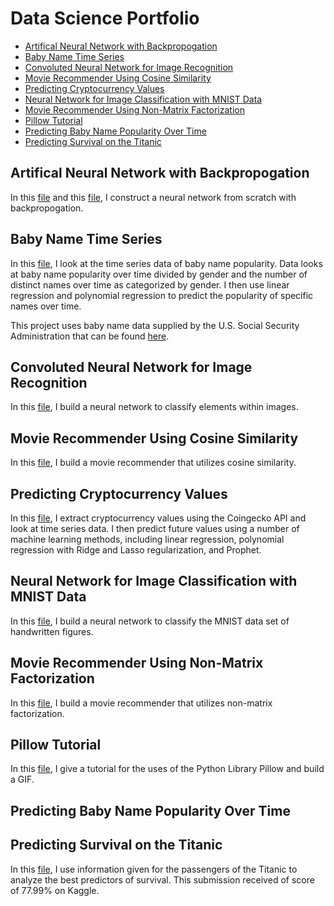 # Data Science Portfolio

* [Artifical Neural Network with Backpropogation](#artifical-neural-network-with-backpropogation)<br>
* [Baby Name Time Series](#baby-name-time-series)<br>
* [Convoluted Neural Network for Image Recognition](#convoluted-neural-network-for-image-recognition)<br>
* [Movie Recommender Using Cosine Similarity](#movie-recommender-using-cosine-similarity)
* [Predicting Cryptocurrency Values](#predicting-cryptocurrency-values)
* [Neural Network for Image Classification with MNIST Data](#neural-network-for-image-classification-with-mnist-data)
* [Movie Recommender Using Non-Matrix Factorization](#movie-recommender-using-non-matrix-factorization)
* [Pillow Tutorial](#pillow-tutorial)
* [Predicting Baby Name Popularity Over Time](#predicting-baby-name-popularity-over-time)
* [Predicting Survival on the Titanic](#predicting-survival-on-the-titanic)

## Artifical Neural Network with Backpropogation

In this [file](ANN_implementation_w_backpropagation.py) and this [file](neural_network.py), I construct a neural network from scratch with backpropogation.

## Baby Name Time Series

In this [file](Baby_name_time_series.py), I look at the time series data of baby name popularity. Data looks at baby name popularity over time divided by gender and the number of distinct names over time as categorized by gender. I then use linear regression and polynomial regression to predict the popularity of specific names over time.

This project uses baby name data supplied by the U.S. Social Security Administration that can be found [here](https://www.ssa.gov/oact/babynames/limits.html).

## Convoluted Neural Network for Image Recognition

In this [file](Convoluted_NN_Image_Recognition.py), I build a neural network to classify elements within images.

## Movie Recommender Using Cosine Similarity

In this [file](Cosine_Similarites_PCA.py), I build a movie recommender that utilizes cosine similarity.

## Predicting Cryptocurrency Values

In this [file](Cryptocurrency_predictions_prophet.ipynb), I extract cryptocurrency values using the Coingecko API and look at time series data. I then predict future values using a number of machine learning methods, including linear regression, polynomial regression with Ridge and Lasso regularization, and Prophet.

## Neural Network for Image Classification with MNIST Data

In this [file](MNISTData.py), I build a neural network to classify the MNIST data set of handwritten figures.

## Movie Recommender Using Non-Matrix Factorization

In this [file](Movie_Recommender_Using_NMF.py), I build a movie recommender that utilizes non-matrix factorization.

## Pillow Tutorial

In this [file](Pillow_Tutorial.ipynb), I give a tutorial for the uses of the Python Library Pillow and build a GIF.

## Predicting Baby Name Popularity Over Time

## Predicting Survival on the Titanic

In this [file](Predicting_Survival_Titanic.ipynb), I use information given for the passengers of the Titanic to analyze the best predictors of survival. This submission received of score of 77.99% on Kaggle.
